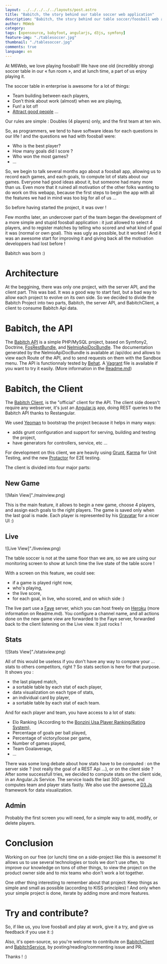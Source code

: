 ```yaml
---
layout: ../../../../../layouts/post.astro
title: "Babitch, the story behind our table soccer web application"
description: "Babitch, the story behind our table soccer/foosball web application"
author: M6Web
category:
tags: [opensource, babyfoot, angularjs, d3js, symfony]
feature-img: "./tablesoccer.jpg"
thumbnail: "./tablesoccer.jpg"
comments: true
language: en
---
```


At M6Web, we love playing foosball!
We have one old (incredibly strong) soccer table in our « fun room », and at lunch time, a part of us enjoy playing it.

The soccer table in enterprise is awesome for a lot of things:

* Team building between each players,
* Don’t think about work (almost) when we are playing,
* Fun! a lot of!
* [Attract good people](/m6web-lyon-recherche-un-lead-developpeur-architecte-web-h-f-en-cdi) …

Our rules are simple : Doubles (4 players) only, and the first team at ten win.

So, as programmers, we tend to have software ideas for each questions in our life ! and the questions we had with foosball were:

* Who is the best player?
* How many goals did I score ?
* Who won the most games?
* …

So, we begin to talk several months ago about a foosball app, allowing us to record each games, and each goals, to compute lot of stats about our games.
Everyone had good ideas about it, but someone had many more than us. Even more that it ruined all motivation of the other folks wanting to do work on this webapp, because the first steps to begin the app with all the features we had in mind was too big for all of us …

So before having started the project, it was over !

Few months later, an undercover part of the team began the development of a more simple and stupid foosball application : it just allowed to select 4 players, and to register matches by telling who scored and what kind of goal it was (normal or own goal).
This was ugly as possible, but it worked ! And it was an awesome start for improving it and giving back all the motivation developpers had lost before !

Babitch was born :)

# Architecture

At the beggining, there was only one project, with the server API, and the client part.
This was bad. It was a good way to start fast, but a bad way to allow each project to evolve on its own side.
So we decided to divide the Babitch Project into two parts, Babitch, the server API, and BabitchClient, a client to consume Babitch Api data.

# Babitch, the API

The [Babitch API](https://github.com/BedrockStreaming/Babitch) is a simple PHP/MySQL project, based on Symfony2, Doctrine, [FosRestBundle](https://github.com/FriendsOfSymfony/FOSRest), and [NelmioApiDocBundle](https://github.com/nelmio/NelmioApiDocBundle).
The documentation generated by the NelmioApiDocBundle is available at /api/doc and allows to view each Route of the API, and to send requests on them with the Sandbox menu.
The API is functionnaly tested by [Behat](https://behat.org/).
A [Vagrant](https://www.vagrantup.com/) file is available if you want to try it easily. (More information in the [Readme.md](https://github.com/BedrockStreaming/Babitch))

# Babitch, the Client

The [Babitch Client](https://github.com/BedrockStreaming/BabitchClient), is the "official" client for the API.
The client side doesn't require any webserver, it's just an [Angular.js](https://angularjs.org/) app, doing REST queries to the Babitch API thanks to Restangular.

We used [Yeoman](https://yeoman.io/) to bootstrap the project because it helps in many ways:

* adds grunt configuration and support for serving, building and testing the project,
* have generators for controllers, service, etc ...

For development on this client, we are heavily using [Grunt](https://gruntjs.com/), [Karma](https://karma-runner.github.io/0.10/index.html) for Unit Testing, and the new [Protactor](https://github.com/angular/protractor) for E2E testing.


The client is divided into four major parts:

## New Game

![Main View]"./mainview.png)

This is the main feature, it allows to begin a new game, choose 4 players, and assign each goals to the right players.
The game is saved only when the last goal is made.
Each player is represented by his [Gravatar](https://fr.gravatar.com/) for a nicer UI :)

## Live

![Live View]"./liveview.png)

The table soccer is not at the same floor than we are, so we are using our monitoring screen to show at lunch time the live state of the table score !

With a screen on this feature, we could see:

* if a game is played right now,
* who's playing,
* the live score,
* for each goal, in live, who scored, and on which side :)

The live part use a [Faye](https://faye.jcoglan.com/) server, which you can host freely on [Heroku](https://www.heroku.com/) (more information on Readme.md). You configure a channel name, and all actions done on the new game view are forwarded to the Faye server, forwarded back to the client listening on the Live view. It just rocks !

## Stats

![Stats View]"./statsview.png)

All of this would be useless if you don't have any way to compare your ... stats to others competitors, right ?
So stats section is here for that purpose.
It shows you :

* the last played match,
* a sortable table by each stat of each player,
* data visualization on each type of stats,
* an individual card by player,
* a sortable table by each stat of each team.

And for each player and team, you have access to a lot of stats:

* Elo Ranking (According to the [Bonzini Usa Player Ranking/Rating System](https://www.bonziniusa.com/foosball/tournament/TournamentRankingSystem.html)),
* Percentage of goals per ball played,
* Percentage of victory/loose per game,
* Number of games played,
* Team Goalaverage,
* ...

There was some long debate about how stats have to be computed : on the server side ? (not really the goal of a REST Api ...), or on the client side ?
After some successfull tries, we decided to compute stats on the client side, in an Angular.Js Service.
The service loads the last 300 games, and computes team and player stats fastly.
We also use the awesome [D3.Js](https://d3js.org/) framework for data visualization.

## Admin

Probably the first screen you will need, for a simple way to add, modify, or delete players.

# Conclusion

Working on our free (or lunch) time on a side-project like this is awesome!
It allows us to use several technologies or tools we don't use often, to improve our knowledge on tons of other things, to view the project on the product owner side and to mix teams who don't work a lot together.

One other thing interesting to remember about that project: Keep things as simple and small as possible (according to KISS principles) ! And only when your simple project is done, iterate by adding more and more features.

# Try and contribute?

So, if like us, you love foosball and play at work, give it a try, and give us feedback if you use it :)

Also, it's open-source, so you're welcome to contribute on [BabitchClient](https://github.com/BedrockStreaming/BabitchClient) and [BabitchService](https://github.com/BedrockStreaming/Babitch), by posting/reading/commenting issue and PR.

Thanks ! :)
